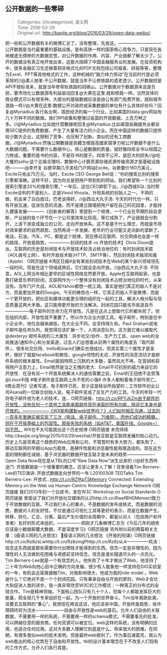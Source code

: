 公开数据的一些零碎
---
    
> Categories: Uncategorized, 语义网  
> Time: 2016-03-29  
> Original url: <http://baojie.org/blog/2016/03/29/open-data-weibo/>
    
把一些和公开数据有关的微博汇总了。没有整理，先放这。——————————公开数据是当代最重要的基础设施，是和高铁一样的国家核心竞争力。只是现在各地被虚无缥缈的大数据忽悠，对公开数据的作用、内容、产业链都了解太少了。公开的数据没有真正地开放出来，这极大阻碍了中国金融服务业的发展。在投资机构中，很多金融实习生还做着把非格式化的PDF文档包括公司报表、研报等等，整理为Excel、PPT等其他格式的工作，这种机械的“脑力体力劳动”在当前时代是必须革除的//@美人她爹:不公开数据，就是当年不让修铁路的遗老遗少。公开数据但是API不按标准来，就是当年修窄轨铁路的阎锡山。公开数据对于数据源来说是负担，要市场化让数据源有利益驱动回复@大黄在这里:就和修路一样。当然具体的商业模式可以有很多种。大部分的基础数据应该是由公有部门免费开放，就和城市道路一样//@大黄在这里:数据公开对政府或采集数据的单位有什么具体好处吗？回复@Myriadius:各行各业啊，国民经济的每一个行业。比如美国的data.gov网站有几十万种不同的数据。我们RPI收集和整理过各国的开放数据，上百万种之多。//@Myriadius:比如說什麼數據呢回复@Myriadius:比如美国金融服务业都会用SEC提供的免费数据，产生了大量有活力的小企业。而在中国这样的数据只提供给少数大企业，这限制了竞争，也压制了创新。类似的还有工商数据。//@Myriadius:然後公開數據是具體怎樣提高國家競爭力呢公开数据不是什么大数据问题，不需要什么数据中心。核心是数据的质量。就好像四库全书以倾国之力修成，重要的是书的内容，不是存书的屋子。四库不公开，是巨大的损失//@吃大餐的sohu:这个比喻合理吗，数据中心计算资源存储资源传输资源才是基础设施吧———–@李开复 谷歌早期几乎卖给门户网站Excite。谷歌要价160万美元，Excite只肯出75万元。当时，Excite CEO George Bell说：“你的搜索比别的搜索引擎都准确。这样不好，因为你总是把用户带到别的网站。我们希望有一个比别的搜索引擎差20%的搜索引擎。” 一年后，这位CEO辞职下台。//@西城SQL:当时帮Excite谈判的不是别人，正是Vinod Khosla，升阳系统的创始人之一。不熟的做，机会来了白白放过。巴老说得好。//@西瓜大丸子汤: 今天的时代也一样。只有开放互通，促进信息的流通，而不是建立围墙把用户留在自己的花园里，才能持久健康发展————《创新者的解答》里提到一个规律，一个行业在早期阶段会垄断，产业链的各个环节在一个公司里效率比较高。等它成熟了，产业链就会分割开，上游下游变成独立的公司，走向开放体系。这不是基于什么理念，而就是市场对效率要求的自然趋势。当然再进一步发展，老年的行业可能又走向新的垄断了。电话，石油，汽车，PC，都是这个规律。现在移动互联网、社交网络也会是一样的路径，开放是趋势。—————封闭的技术 vs 开放的技术】Chris Dixon提出，互联网的历史是封闭技术与开放技术轮流占统治地位的：有时封闭技术胜（AOL拨号上网）、有时开放技术胜(HTTP、SMTP等）、然后封闭技术独领风骚（Apple） O网页链接 #湾区日报#会有某些封闭技术在Web的某个新兴领域领先一段时间，但是在这个领域成熟后，它们就会走向开放。//@西瓜大丸子汤: 不同意。AOL上网当年相比更早的区域性网络显然更开放。Apple在互联网起家，也是靠打破音乐界的封闭。互联网作为一个整体没有封闭技术占统治地位的时代，从来没有。当年门户大战，AOL和Yahoo都想一统江湖。事实是他们真正的敌人不是对方，而是更加开放的Google。今天的微信也一样，它真正的敌人不是微博，而是一个更开放的，把社区和媒体功能更合理的组织在一起的工具，解决人格分裂与信息质量这两大矛盾。这只能用更开放的方法解决。封闭花园只能劣币驱逐良币—————–电子邮件的生命力在开放性。凡是在这点上想取代它的都失败了。但在组织内部，开放性就不重要了。所以作为企业内部工具，电子邮件，特别是在中小企业中，地位会越来越低。在大企业不同，会坚持得久些。Paul Graham说电子邮件是任务队列，我觉得应该扩展一下，人肉消息队列。这方面它难以被取代@dexteryy 邮件系统的三大属性：异步社交/协作、生产力工具、open web的全局推送/通知中心和分发渠道，过去人们总想着从前两个属性的角度去『取代邮件』，很多社交应用、trello和slack们确实也很成功，但其实第三个属性才是圣杯，做好了就是facebook和微信，google领悟的太迟…开放性的消息流动才是邮件系统的根本属性。Email是因特网上沉默的大多数，虽然风光不再，在营销和获得用户注意力上，Email依然是当之无愧的老大．Email不可抗拒的威力来自它的开放性．在没有另一个开放系统解决人的通信需要之前，Email的王冠绝不会旁落     @Linux中国 #电子邮件是互联网上杀不死的小强# 许多人都盼着电子邮件死亡。《商业周刊》记者写道，电子邮件已死，至少这是硅谷所指望的；工作软件创业公司Asana的一位联合创始人说，电子邮件变成了反生产力的工具。今天的年轻一代将电子邮件视为老人的技术，连… O网页链接、http://t.cn/RPYJkZm由于邮件的开放性，没有任何一个其他工具能承载邮件现在承载的所有功能，除非它本身也是开放的。——————《WX能构建新web世界吗？》人们如何相互沟通，过去的一百多年里确实被实现了三次（电话、电子邮件、万维网），而他们成功的精髓，则在于开放基础上的包容性。那些失败的系统（如AT&T、美国在线、Google+）则不然。 WX也不太可能跳出这个历史规律 O网页链接 未完待续http://baojie.org/blog/2015/03/29/wechat/开放互联是互联网发展的核心动力。历史上凡是背离这个趋势的Web应用和公司，不管暂时有多大势力，都失败了。移动互联网的早期以App为载体，是硬件性能和浏览器性能局限造成的。现在这方面的限制都在减弱，基于浏览器的数据开放互联才是未来的趋势——————-Open Data Now现在是从TBL的口号“Raw Data Now”派生出来的 //@好东西传送门: 开放数据是一个很重要的概念，应该让更多人了解！背景请看Tim Berners-Lee的TED演讲: 开放式数据走向世界的一年 L20100308 TEDTalks Tim Berners-Lee: 开放式…http://t.cn/RZfKpTSMemory Connected: Extending Memory on the Web via Human-Centric Knowledge Exchange Network O网页链接 我们2013年的一个白皮书，发在W3C Workshop on Social Standards O网页链接 里面谈了我们对开放社交媒体的认识http://t.cn/RwefBHGMemect致力于开放数据的互联。不过我们关心的重点，不是数据的发布或格式，而是数据的消费，数据对人的友好性。不仅是通过可视化工具等更好的表示，而是在数据产生，转移，转化，汇总，分离，最后产生价值的全周期中，都是以对人（包括用户和开发者）友好的形式来组织。—————-把刚才几条微博汇总为《今后几年的趋势应该是小数据颠覆大数据，不是深度学习》O网页链接 另外附以前的两篇相关文章：《瘦语义网的几点想法》 瘦语义网的几点想法 《开放的阳谋》O网页链接http://t.cn/Rz8zsLwhttp://t.cn/Rz8zmgPhttp://t.cn/Rz8zsLA—————鸡汤：信念这东西就是那些需要你付出牺牲才能得到的东西。信念一定是非理性的，因为理性的人无法做到在困难与诱惑前坚持信念。信念是漫长隧道尽头的一点亮光。Tim Berners-Lee就是一个有信念的人。他失败了十年才做出了Web，他坚持了二十年为Web向他心目中正确的方向发展。很少有人能象他一样坚持在DIG实验室的一年，有机会近距离接触Tim，对我影响很大，他成为我的role model 。Web是什么？它绝对不是一个个封闭花园。只有秉承自由与开放的原则，Web才会壮大和促进人类的进步。我一直非常欣赏W3C的工作模式：一种真正的分布式的全球合作。Tim是精神领袖，下面核心团队只有几十个人，但每个人都能发挥巨大的能量，把全球几千专家组织在一起，为一个开放的世界奋斗。Tim当年离欧赴美，说要去互联网的“重心”。我想现在再说这话，他应该来中国。开放终是趋势，些许障碍终将为流水——————–自由与开放性是web的基石。允许人们自由的关联数据，不需要用一样的系统，不需要用一样的schema模式，不需要事先的批准，可以跨越任意的服务商。任何资源可以被定位。web这样的系统，没有明确的应用，也适合任何应用。这对大多数人理解它到底是什么，带来很大的困难。在同期，有很多类似web的技术发明，但是最终web胜利了。作为事后诸葛亮，我认为web胜出的核心优势在于自由和开放性。tbl的设计基本理念在于不改变人们现有的工作方式，允许人们各行其是。     
    